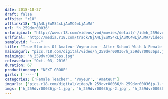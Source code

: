```yaml
---
date: 2018-10-27
draft: false
affsite: "r18"
afflinkr18: "NjA4LjEuMS4xLjAuMC4wLjAuMA"
url: "h_259dvr00036"
urloriginal: "http://www.r18.com/videos/vod/movies/detail/-/id=h_259dvr00036"
urlfinal: "http://media.r18.com/track/NjA4LjEuMS4xLjAuMC4wLjAuMA/videos/vod/movies/detail/-/id=h_259dvr00036"
samplevid: "----"
title: "True Stories Of Amateur Voyeurism - After School With A Female Teacher"
mainimgurl: "pics.r18.com/digital/video/h_259dvr00036/h_259dvr00036ps.jpg"
mainimgs: "h_259dvr00036ps.jpg"
releasedate: "Oct. 03, 2016"
duration: 67
productioncomp: "NEXT GROUP"
girls: ['----']
categories: ['Female Teacher', 'Voyeur', 'Amateur']
imgurls: ['pics.r18.com/digital/video/h_259dvr00036/h_259dvr00036jp-1.jpg', 'pics.r18.com/digital/video/h_259dvr00036/h_259dvr00036jp-2.jpg', 'pics.r18.com/digital/video/h_259dvr00036/h_259dvr00036jp-3.jpg', 'pics.r18.com/digital/video/h_259dvr00036/h_259dvr00036jp-4.jpg', 'pics.r18.com/digital/video/h_259dvr00036/h_259dvr00036jp-5.jpg', 'pics.r18.com/digital/video/h_259dvr00036/h_259dvr00036jp-6.jpg', 'pics.r18.com/digital/video/h_259dvr00036/h_259dvr00036jp-7.jpg', 'pics.r18.com/digital/video/h_259dvr00036/h_259dvr00036jp-8.jpg', 'pics.r18.com/digital/video/h_259dvr00036/h_259dvr00036jp-9.jpg', 'pics.r18.com/digital/video/h_259dvr00036/h_259dvr00036jp-10.jpg', 'pics.r18.com/digital/video/h_259dvr00036/h_259dvr00036jp-11.jpg', 'pics.r18.com/digital/video/h_259dvr00036/h_259dvr00036jp-12.jpg', 'pics.r18.com/digital/video/h_259dvr00036/h_259dvr00036jp-13.jpg', 'pics.r18.com/digital/video/h_259dvr00036/h_259dvr00036jp-14.jpg', 'pics.r18.com/digital/video/h_259dvr00036/h_259dvr00036jp-15.jpg', 'pics.r18.com/digital/video/h_259dvr00036/h_259dvr00036jp-16.jpg', 'pics.r18.com/digital/video/h_259dvr00036/h_259dvr00036jp-17.jpg', 'pics.r18.com/digital/video/h_259dvr00036/h_259dvr00036jp-18.jpg', 'pics.r18.com/digital/video/h_259dvr00036/h_259dvr00036jp-19.jpg', 'pics.r18.com/digital/video/h_259dvr00036/h_259dvr00036jp-20.jpg']
imgs: ['h_259dvr00036jp-1.jpg', 'h_259dvr00036jp-2.jpg', 'h_259dvr00036jp-3.jpg', 'h_259dvr00036jp-4.jpg', 'h_259dvr00036jp-5.jpg', 'h_259dvr00036jp-6.jpg', 'h_259dvr00036jp-7.jpg', 'h_259dvr00036jp-8.jpg', 'h_259dvr00036jp-9.jpg', 'h_259dvr00036jp-10.jpg', 'h_259dvr00036jp-11.jpg', 'h_259dvr00036jp-12.jpg', 'h_259dvr00036jp-13.jpg', 'h_259dvr00036jp-14.jpg', 'h_259dvr00036jp-15.jpg', 'h_259dvr00036jp-16.jpg', 'h_259dvr00036jp-17.jpg', 'h_259dvr00036jp-18.jpg', 'h_259dvr00036jp-19.jpg', 'h_259dvr00036jp-20.jpg']
---
```

